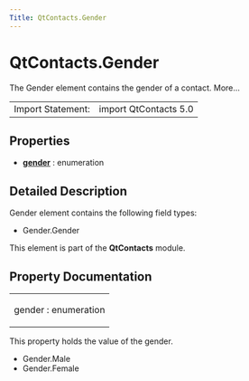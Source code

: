 ```yaml
---
Title: QtContacts.Gender
---
```


# QtContacts.Gender

<span class="subtitle"></span>
<!-- $$$Gender-brief -->
<p>The Gender element contains the gender of a contact. More...</p>
<!-- @@@Gender -->
<table class="alignedsummary">
<tr><td class="memItemLeft rightAlign topAlign"> Import Statement:</td><td class="memItemRight bottomAlign"> import QtContacts 5.0</td></tr></table><ul>
</ul>
<h2 id="properties">Properties</h2>
<ul>
<li class="fn"><b><b><a href="#gender-prop">gender</a></b></b> : enumeration</li>
</ul>
<!-- $$$Gender-description -->
<h2 id="details">Detailed Description</h2>
</p>
<p>Gender element contains the following field types:</p>
<ul>
<li>Gender.Gender</li>
</ul>
<p>This element is part of the <b>QtContacts</b> module.</p>
<!-- @@@Gender -->
<h2>Property Documentation</h2>
<!-- $$$gender -->
<table class="qmlname"><tr valign="top" id="gender-prop"><td class="tblQmlPropNode"><p><span class="name">gender</span> : <span class="type">enumeration</span></p></td></tr></table><p>This property holds the value of the gender.</p>
<ul>
<li>Gender.Male</li>
<li>Gender.Female</li>
</ul>
<!-- @@@gender -->
<br/>
